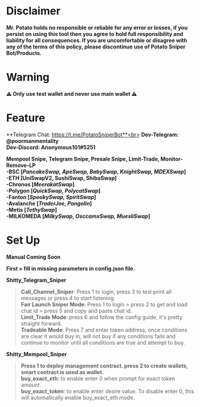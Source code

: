 # **Disclaimer**<br>
**Mr. Potato holds no responsible or reliable for any error or losses, if you persist on using this tool then you agree to hold full responsibility and liability for all consequences. If you are uncomfortable or disagree with any of the terms of this policy, please discontinue use of Potato Sniper Bot/Products.**

# **Warning**<br>
**⚠ Only use test wallet and never use main wallet ⚠**



    
# **Feature**<br>
**Telegram Chat: https://t.me/PotatoSniperBot**<br>
**Dev-Telegram: @poormanmentality**<br>
**Dev-Discord: Anonymous101#5251**<br>

**Mempool Snipe, Telegram Snipe, Presale Snipe, Limit-Trade, Monitor-Remove-LP** <br>
**-BSC [_PancakeSwap, ApeSwap, BabySwap, KnightSwap, MDEXSwap_]**<br>
**-ETH [UniSwapV2, SushiSwap, ShibaSwap]**<br>
**-Chronos [_MeerakatSwap_]**<br>
**-Polygon [_QuickSwap, PolycatSwap_]**<br>
**-Fanton [_SpookySwap, SpiritSwap_]**<br>
**-Avalanche [_TraderJoe, Pangolin_]**<br>
**-Metis  [_TethySwap_]**<br>
**-MILKOMEDA [_MilkySwap, OsccamxSwap, MuesliSwap_]**<br>

# **Set Up**<br>

**Manual Coming Soon**<br>

**First > fill in missing parameters in config.json file.**<br>

**Shitty_Telegram_Sniper** <br>

>**Call_Channel_Sniper**: Press 1 to login, press 3 to test print all messages or press 4 to start listening.<br>
>**Fair Launch Sniper Mode**: Press 1 to login > press 2 to get and load chat id > press 5 and copy and paste chat id.<br>
>**Limit_Trade Mode**: press 6 and follow the config guide, it's pretty straight forward.<br>
>**Tradeable Mode**: Press 7 and enter token address, once conditions are clear it would buy in, will not buy if any conditions fails and continue to monitor until all conditions are true and attempt to buy.<br>

**Shitty_Mempool_Sniper**
>**Press 1 to deploy management contract. press 2 to create wallets, smart contract is used as wallet.**<br>
>**buy_exact_eth**: to enable enter 0 when prompt for exact token amount. <br>
>**buy_exact_token**: to enable enter desire value. To disable enter 0, this will automatically enable buy_exact_eth mode.
